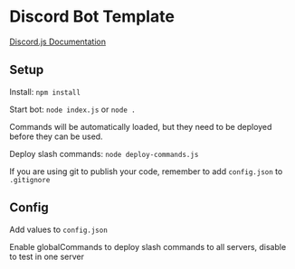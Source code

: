 # Discord Bot Template

[Discord.js Documentation](https://discord.js.org/#/docs/)

## Setup

Install: `npm install`

Start bot: `node index.js` or `node .`

Commands will be automatically loaded, but they need to be deployed before they can be used.

Deploy slash commands: `node deploy-commands.js`

If you are using git to publish your code, remember to add `config.json` to `.gitignore`

## Config
Add values to `config.json`

Enable globalCommands to deploy slash commands to all servers, disable to test in one server